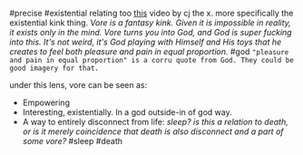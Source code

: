 #precise #existential 
relating too [this](https://www.youtube.com/watch?v=GZg_36utl2w&ab_channel=CJTheX) video by cj the x. more specifically the existential kink thing.
*Vore is a fantasy kink. Given it is impossible in reality, it exists only in the mind. Vore turns you into God, and God is super fucking into this. It's not weird, it's God playing with Himself and His toys that he creates to feel both pleasure and pain in equal proportion.* #god `"pleasure and pain in equal proportion" is a corru quote from God. They could be good imagery for that.`

under this lens, vore can be seen as:
- Empowering
- Interesting, existentially. In a god outside-in of god way.
- A way to entirely disconnect from life: *sleep?* *is this a relation to death, or is it merely coincidence that death is also disconnect and a part of some vore?* #sleep #death